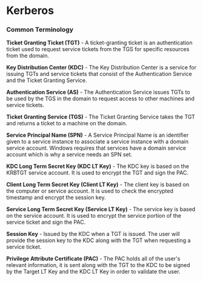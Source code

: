 # Kerberos

### Common Terminology  

<B>Ticket Granting Ticket (TGT)</B> - A ticket-granting ticket is an authentication ticket used to request service tickets from the TGS for specific resources from the domain.

<B>Key Distribution Center (KDC)</B> - The Key Distribution Center is a service for issuing TGTs and service tickets that consist of the Authentication Service and the Ticket Granting Service.

<B>Authentication Service (AS)</B> - The Authentication Service issues TGTs to be used by the TGS in the domain to request access to other machines and service tickets.

<B>Ticket Granting Service (TGS)</B> - The Ticket Granting Service takes the TGT and returns a ticket to a machine on the domain.

<B>Service Principal Name (SPN)</B> - A Service Principal Name is an identifier given to a service instance to associate a service instance with a domain service account. Windows requires that services have a domain service account which is why a service needs an SPN set.

<B>KDC Long Term Secret Key (KDC LT Key)</B> - The KDC key is based on the KRBTGT service account. It is used to encrypt the TGT and sign the PAC.

<B>Client Long Term Secret Key (Client LT Key)</B> - The client key is based on the computer or service account. It is used to check the encrypted timestamp and encrypt the session key.

<B>Service Long Term Secret Key (Service LT Key)</B> - The service key is based on the service account. It is used to encrypt the service portion of the service ticket and sign the PAC.

<B>Session Key</B> - Issued by the KDC when a TGT is issued. The user will provide the session key to the KDC along with the TGT when requesting a service ticket.

<B>Privilege Attribute Certificate (PAC)</B> - The PAC holds all of the user's relevant information, it is sent along with the TGT to the KDC to be signed by the Target LT Key and the KDC LT Key in order to validate the user.

